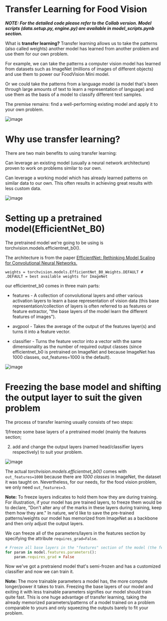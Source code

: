 # Transfer Learning for Food Vision
***NOTE: For the detailed code please refer to the Collab version. Model scripts (data.setup.py, engine.py) are available in model_scripts.pynb section.***

What is **transfer learning?**
Transfer learning allows us to take the patterns (also called weights) another model has learned from another problem and use them for our own problem.

For example, we can take the patterns a computer vision model has learned from datasets such as ImageNet (millions of images of different objects) and use them to power our FoodVision Mini model.

Or we could take the patterns from a language model (a model that's been through large amounts of text to learn a representation of language) and use them as the basis of a model to classify different text samples.

The premise remains: find a well-performing existing model and apply it to your own problem.

![image](https://github.com/AICODER009/pytorch_transfer_learning/assets/133597851/9df026cd-7bad-4d7c-9f09-617e1900ea49)

# Why use transfer learning?
There are two main benefits to using transfer learning:

Can leverage an existing model (usually a neural network architecture) proven to work on problems similar to our own.

Can leverage a working model which has already learned patterns on similar data to our own. This often results in achieving great results with less custom data.

![image](https://github.com/AICODER009/pytorch_transfer_learning/assets/133597851/c00b5797-5943-4b52-89f1-ed623a344c47)

# Setting up a pretrained model(EfficientNet_B0)
The pretrained model we're going to be using is torchvision.models.efficientnet_b0().

The architecture is from the paper [ EfficientNet: Rethinking Model Scaling for Convolutional Neural Networks.](https://arxiv.org/abs/1905.11946)

``` weights = torchvision.models.EfficientNet_B0_Weights.DEFAULT # .DEFAULT = best available weights for ImageNet ```

our efficientnet_b0 comes in three main parts:

- features - A collection of convolutional layers and other various activation layers to learn a base representation of vision data (this base representation/collection of layers is often referred to as features or feature extractor, "the base layers of the model learn the different features of images").

- avgpool - Takes the average of the output of the features layer(s) and turns it into a feature vector.

- classifier - Turns the feature vector into a vector with the same dimensionality as the number of required output classes (since efficientnet_b0 is pretrained on ImageNet and because ImageNet has 1000 classes, out_features=1000 is the default).

![image](https://github.com/AICODER009/pytorch_transfer_learning/assets/133597851/5c17e07f-559a-452a-a5b4-e1b36b2ac011)

# Freezing the base model and shifting the output layer to suit the given problem
The process of transfer learning usually consists of two steps: 

1)freeze some base layers of a pretrained model (mainly the features section;

2) add and change the output layers (named head/classifier layers respectively) to suit your problem.

![image](https://github.com/AICODER009/pytorch_transfer_learning/assets/133597851/f042cb77-e78f-47cb-a556-08bf7ff127df)

The actual *torchvision.models.efficientnet_b0()* comes with ```out_features=1000``` because there are *1000 classes* in ImageNet, the dataset it was taught on. Nevertheless, for our needs, for the food vision problem, we only need ```out_features=3```.

**Note:** To freeze layers indicates to hold them how they are during training. For illustration, if your model has pre trained layers, to freeze them would be to declare, "Don't alter any of the marks in these layers during training, keep them how they are." In nature, we'd like to save the pre-trained patterns/weights our model has memorized from ImageNet as a backbone and then only adjust the output layers.

We can freeze all of the parameters/layers in the features section by specifying the attribute ```requires_grad=False```.

``` ruby
# Freeze all base layers in the "features" section of the model (the feature extractor) by setting requires_grad=False
for param in model.features.parameters():
    param.requires_grad = False
```
Now we've got a pretraiend model that's semi-frozen and has a customized classifier and now we can train it.

**Note:** The more trainable parameters a model has, the more compute longer/power it takes to train. Freezing the base layers of our model and exiting it with less trainable parameters signifies our model should train quite fast. This is one huge advantage of transfer learning, taking the already memorized parameters/patterns of a model trained on a problem comparable to yours and only squeezing the outputs barely to fit your problem.
